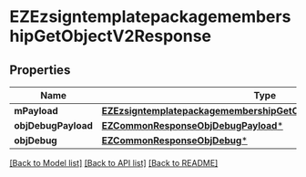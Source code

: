 # EZEzsigntemplatepackagemembershipGetObjectV2Response

## Properties
Name | Type | Description | Notes
------------ | ------------- | ------------- | -------------
**mPayload** | [**EZEzsigntemplatepackagemembershipGetObjectV2ResponseMPayload***](EZEzsigntemplatepackagemembershipGetObjectV2ResponseMPayload.md) |  | 
**objDebugPayload** | [**EZCommonResponseObjDebugPayload***](EZCommonResponseObjDebugPayload.md) |  | [optional] 
**objDebug** | [**EZCommonResponseObjDebug***](EZCommonResponseObjDebug.md) |  | [optional] 

[[Back to Model list]](../README.md#documentation-for-models) [[Back to API list]](../README.md#documentation-for-api-endpoints) [[Back to README]](../README.md)


